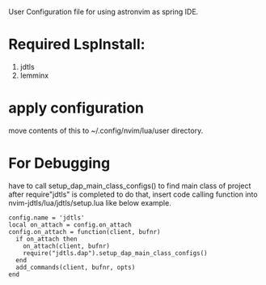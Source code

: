 

User Configuration file for using astronvim as spring IDE.


# Required LspInstall:

1. jdtls
2. lemminx


# apply configuration 

move contents of this to ~/.config/nvim/lua/user directory.


# For Debugging

have to call setup_dap_main_class_configs() to find main class of project after require"jdtls" is completed
to do that, insert code calling function
into nvim-jdtls/lua/jdtls/setup.lua
like below example.

```
config.name = 'jdtls'
local on_attach = config.on_attach
config.on_attach = function(client, bufnr)
  if on_attach then
    on_attach(client, bufnr)
    require("jdtls.dap").setup_dap_main_class_configs()
  end
  add_commands(client, bufnr, opts)
end
```

